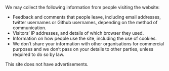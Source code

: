 

We may collect the following information from people visiting the website:

- Feedback and comments that people leave, including email addresses, twitter usernames or Github usernames, depending on the method of communication.
- Visitors’ IP addresses, and details of which browser they used.
- Information on how people use the site, including the use of cookies.
- We don’t share your information with other organisations for commercial purposes and we don’t pass on your details to other parties, unless required to do so by law.

This site does not have advertisements.
